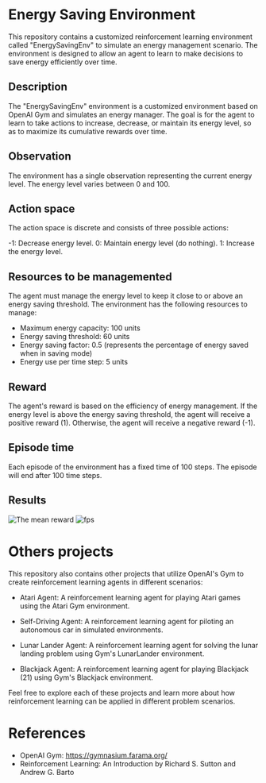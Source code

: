 # Energy Saving Environment
This repository contains a customized reinforcement learning environment called "EnergySavingEnv" to simulate an energy management scenario. The environment is designed to allow an agent to learn to make decisions to save energy efficiently over time.

## Description
The "EnergySavingEnv" environment is a customized environment based on OpenAI Gym and simulates an energy manager. The goal is for the agent to learn to take actions to increase, decrease, or maintain its energy level, so as to maximize its cumulative rewards over time.

## Observation
The environment has a single observation representing the current energy level. The energy level varies between 0 and 100.

## Action space
The action space is discrete and consists of three possible actions:

-1: Decrease energy level.
0: Maintain energy level (do nothing).
1: Increase the energy level.

## Resources to be managemented
The agent must manage the energy level to keep it close to or above an energy saving threshold. The environment has the following resources to manage:

* Maximum energy capacity: 100 units
* Energy saving threshold: 60 units
* Energy saving factor: 0.5 (represents the percentage of energy saved when in saving mode)
* Energy use per time step: 5 units


## Reward
The agent's reward is based on the efficiency of energy management. If the energy level is above the energy saving threshold, the agent will receive a positive reward (1). Otherwise, the agent will receive a negative reward (-1).

## Episode time
Each episode of the environment has a fixed time of 100 steps. The episode will end after 100 time steps.

## Results
![The mean reward](https://github.com/WilliamSMendes/EnergyResourceAgent/assets/57918792/6cc58893-b0e0-427f-9589-1fce6eba36fb)
![fps](https://github.com/WilliamSMendes/EnergyResourceAgent/assets/57918792/f3b9ba70-3a98-46f7-8c0a-990caf66d562)


# Others projects
This repository also contains other projects that utilize OpenAI's Gym to create reinforcement learning agents in different scenarios:

* Atari Agent: A reinforcement learning agent for playing Atari games using the Atari Gym environment.

* Self-Driving Agent: A reinforcement learning agent for piloting an autonomous car in simulated environments.

* Lunar Lander Agent: A reinforcement learning agent for solving the lunar landing problem using Gym's LunarLander environment.

* Blackjack Agent: A reinforcement learning agent for playing Blackjack (21) using Gym's Blackjack environment.

Feel free to explore each of these projects and learn more about how reinforcement learning can be applied in different problem scenarios.

# References
* OpenAI Gym: https://gymnasium.farama.org/
* Reinforcement Learning: An Introduction by Richard S. Sutton and Andrew G. Barto
